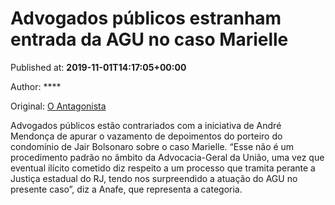 
# Advogados públicos estranham entrada da AGU no caso Marielle

Published at: **2019-11-01T14:17:05+00:00**

Author: ****

Original: [O Antagonista](https://www.oantagonista.com/brasil/advogados-publicos-estranham-entrada-da-agu-no-caso-marielle/)

Advogados públicos estão contrariados com a iniciativa de André Mendonça de apurar o vazamento de depoimentos do porteiro do condomínio de Jair Bolsonaro sobre o caso Marielle.
“Esse não é um procedimento padrão no âmbito da Advocacia-Geral da União, uma vez que eventual ilícito cometido diz respeito a um processo que tramita perante a Justiça estadual do RJ, tendo nos surpreendido a atuação do AGU no presente caso”, diz a Anafe, que representa a categoria.
 
